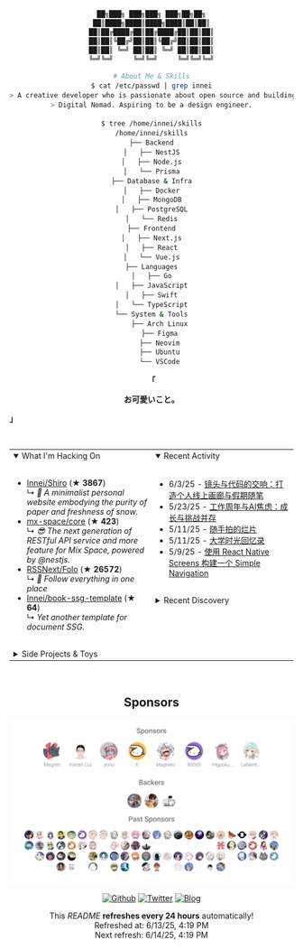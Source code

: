 <div align="center">

```
██╗███╗ ███╗███╗ ███╗██╗██╗
██║████╗████║████╗████║██║██║
██║██╔████╔██║██╔████╔██║██║██║
██║██║╚██╔╝██║██║╚██╔╝██║██║██║
██║██║ ╚═╝ ██║██║ ╚═╝ ██║██║██║
╚═╝╚═╝     ╚═╝╚═╝     ╚═╝╚═╝╚═╝
```

</div>

<div align="center">

```bash
# About Me & Skills
$ cat /etc/passwd | grep innei
> A creative developer who is passionate about open source and building beautiful things.
> Digital Nomad. Aspiring to be a design engineer.

$ tree /home/innei/skills
/home/innei/skills
├── Backend
│   ├── NestJS
│   ├── Node.js
│   └── Prisma
├── Database & Infra
│   ├── Docker
│   ├── MongoDB
│   ├── PostgreSQL
│   └── Redis
├── Frontend
│   ├── Next.js
│   ├── React
│   └── Vue.js
├── Languages
│   ├── Go
│   ├── JavaScript
│   ├── Swift
│   └── TypeScript
└── System & Tools
    ├── Arch Linux
    ├── Figma
    ├── Neovim
    ├── Ubuntu
    └── VSCode
```

</div>

<p align="center">
  <strong><samp>「 <p align=center><strong>お可愛いこと。</strong></p> 」</samp></strong>
</p>

<br />

<table>
  <tr>
    <td valign="top" width="50%">
      <details open>
        <summary>What I'm Hacking On</summary>
        <br />
          <ul><li><a href=https://github.com/Innei/Shiro target=_blank>Innei/Shiro</a> (<b>★ 3867</b>)<br>↳ <i>📜 A minimalist personal website embodying the purity of paper and freshness of snow.</i></li><li><a href=https://github.com/mx-space/core target=_blank>mx-space/core</a> (<b>★ 423</b>)<br>↳ <i>😎 The next generation of RESTful API service and more feature for Mix Space, powered by @nestjs.</i></li><li><a href=https://github.com/RSSNext/Folo target=_blank>RSSNext/Folo</a> (<b>★ 26572</b>)<br>↳ <i>🧡 Follow everything in one place</i></li><li><a href=https://github.com/Innei/book-ssg-template target=_blank>Innei/book-ssg-template</a> (<b>★ 64</b>)<br>↳ <i>Yet another template for document SSG.</i></li></ul>
      </details>
      <br />
      <details>
        <summary>Side Projects & Toys</summary>
        <br />
          <ul><li><a href=https://github.com/reactify-component/react-message target=_blank>reactify-component/react-message</a> (<a href=https://react-message-deeab158i-react-message.vercel.app/ target=_blank>demo</a>) (<b>★ 9</b>)<br>↳ <i>💬 React Message is a 🚀 React component library for displaying customizable messages and notifications to users. It's easy to integrate and supports features like animations and timeout.</i></li><li><a href=https://github.com/Innei/next-async target=_blank>Innei/next-async</a> (<b>★ 0</b>)<br>↳ <i>A simple implementation of koa middleware.</i></li><li><a href=https://github.com/Innei/shuffle-article target=_blank>Innei/shuffle-article</a> (<a href=https://innei.github.io/shuffle-article/ target=_blank>demo</a>) (<b>★ 166</b>)<br>↳ <i>在 DOM 上打乱文字，而非视觉上。</i></li></ul>
      </details>
    </td>
    <td valign="top" width="50%">
      <details open>
        <summary>Recent Activity</summary>
        <br />
          <ul><li><span>6/3/25 - <a href=https://innei.in/notes/193>镜头与代码的交响：打造个人线上画廊与假期随笔</a></span></li><li><span>5/23/25 - <a href=https://innei.in/notes/192>工作周年与AI焦虑：成长与挑战并存</a></span></li><li><span>5/11/25 - <a href=https://innei.in/notes/191>随手拍的烂片</a></span></li><li><span>5/11/25 - <a href=https://innei.in/notes/190>大学时光回忆录</a></span></li><li><span>5/9/25 - <a href=https://innei.in/posts/tech/build-simple-navigation-with-react-native-screens>使用 React Native Screens 构建一个 Simple Navigation</a></span></li></ul>
      </details>
      <br />
      <details>
        <summary>Recent Discovery</summary>
        <br />
          <ul><li><a href=https://github.com/onevcat/Kingfisher>onevcat/Kingfisher</a><span> A lightweight, pure-Swift library for downloading and caching images from the web.</span></li><li><a href=https://github.com/animate-ui/animate-ui>animate-ui/animate-ui</a><span> Fully animated, open-source component distribution built with React, TypeScript, Tailwind CSS, Motion, and Shadcn CLI. Browse a list of components you can install, modify, and use in your projects.</span></li><li><a href=https://github.com/Innei/linear>Innei/linear</a><span> A more user-friendly GitHub notification management tool (WIP)</span></li><li><a href=https://github.com/sergeymild/react-native-htmark-view>sergeymild/react-native-htmark-view</a></li><li><a href=https://github.com/ktiays/Respring>ktiays/Respring</a><span> An open-source implementation of SwiftUI's Spring.</span></li></ul>
      </details>
    </td>
  </tr>
</table>

<br />

<h2 align="center">Sponsors</h2>

<p align="center">
  <a href="https://github.com/sponsors/innei">
    <img src="./sponsorkit/sponsors.svg" />
  </a>
</p>

<p align="center">
  <a href="https://github.com/innei" target="_blank"><img alt="Github" src="https://img.shields.io/badge/GitHub-181717?style=for-the-badge&logo=Github&logoColor=white" /></a> 
  <a href="https://twitter.com/__oQuery" target="_blank"><img alt="Twitter" src="https://img.shields.io/badge/twitter-1DA1F2?style=for-the-badge&logo=twitter&logoColor=white" /></a> 
  <a href="https://innei.in" target="_blank"><img alt="Blog" src="https://img.shields.io/badge/Blog-232323?style=for-the-badge&logo=rss&logoColor=white" /></a>
</p>

<p align="center">
  <samp>
    <p align=center>This <i>README</i> <b>refreshes every 24 hours</b> automatically!<br>Refreshed at: 6/13/25, 4:19 PM<br>Next refresh: 6/14/25, 4:19 PM</p>
  </samp>
</p>
